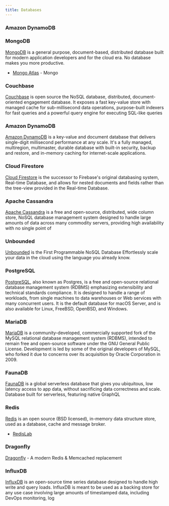 ```yaml
---
title: Databases
---
```


### Amazon DynamoDB

### MongoDB

[MongoDB](https://www.mongodb.com/) is a general purpose, document-based, distributed database built for modern application developers and for the cloud era. No database makes you more productive.

- [Mongo Atlas](https://www.mongodb.com/cloud/atlas) - Mongo

### Couchbase

[Couchbase](https://www.couchbase.com/) is open source the NoSQL database, distributed, document-oriented engagement database. It exposes a fast key-value store with managed cache for sub-millisecond data operations, purpose-built indexers for fast queries and a powerful query
engine for executing SQL-like queries

### Amazon DynamoDB

[Amazon DynamoDB](https://aws.amazon.com/dynamodb/) is a key-value and document database that delivers single-digit millisecond performance at any scale. It's a fully managed, multiregion, multimaster, durable database with built-in security, backup and restore, and in-memory
caching for internet-scale applications.

### Cloud Firestore

[Cloud Firestore](https://firebase.google.com/) is the successor to Firebase's original databasing system, Real-time Database, and allows for nested documents and fields rather than the tree-view provided in the Real-time Database.

### Apache Cassandra

[Apache Cassandra](http://cassandra.apache.org) is a free and open-source, distributed, wide column store, NoSQL database management system designed to handle large amounts of data across many commodity servers, providing high availability with no single point of

### Unbounded

[Unbounded](https://unbounded.cloud/) is the First Programmable NoSQL Database Effortlessly scale your data in the cloud using the language you already know.

### PostgreSQL

[PostgreSQL](https://www.postgresql.org/), also known as Postgres, is a free and open-source relational database management system (RDBMS) emphasizing extensibility and technical standards compliance. It is designed to handle a range of workloads, from single machines to data
warehouses or Web services with many concurrent users. It is the default database for macOS Server, and is also available for Linux, FreeBSD, OpenBSD, and Windows.

### MariaDB

[MariaDB](https://mariadb.org/) is a community-developed, commercially supported fork of the MySQL relational database management system (RDBMS), intended to remain free and open-source software under the GNU General Public License. Development is led by some of the original
developers of MySQL, who forked it due to concerns over its acquisition by Oracle Corporation in 2009.

### FaunaDB

[FaunaDB](https://fauna.com/) is a global serverless database that gives you ubiquitous, low latency access to app data, without sacrificing data correctness and scale. Database built for serverless, featuring native GraphQL

### Redis

[Redis](https://redis.io/) is an open source (BSD licensed), in-memory data structure store, used as a database, cache and message broker.

- [RedisLab](https://redislabs.com/)

### Dragonfly

[Dragonfly](https://dragonflydb.io/) - A modern Redis & Memcached replacement

### InfluxDB

[InfluxDB](https://www.influxdata.com/) is an open-source time series database designed to handle high write and query loads. InfluxDB is meant to be used as a backing store for any use case involving large amounts of timestamped data, including DevOps monitoring, log
